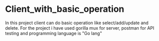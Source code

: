 # Client_with_basic_operation
In this project client can do basic operation like select/add/update and delete.
For the project i have used gorilla mux for server, postman for API testing and programming language is "Go lang"
